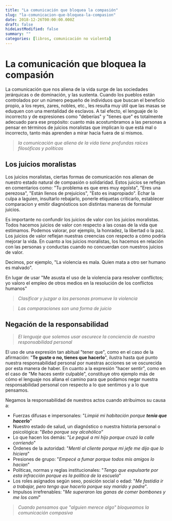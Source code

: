 ```yaml
---
title: "La comunicación que bloquea la compasión"
slug: "la-comunicacion-que-bloquea-la-compasion"
date: 2018-12-26T00:00:00.000Z
draft: false
hideLastModified: false
summary: ""
categories: [libros, comunicación no violenta]
---
```


La comunicación que bloquea la compasión
================================================================================

  La comunicación que nos aliena de la vida surge de las sociedades jerárquicas
  o de dominación, y las sustenta. Cuando los pueblos están controlados por un
  número pequeño de individuos que buscan el beneficio propio, a los reyes,
  zares, nobles, etc., les resulta muy útil que las masas se eduquen con una
  mentalidad de esclavos. A tal efecto, el lenguaje de lo incorrecto y de
  expresiones como "deberías" y "tienes que" es totalmente adecuado para ese
  propósito: cuanto más acostumbramos a las personas a pensar en términos de
  juicios moralistas que implican lo que está mal o incorrecto, tanto más
  aprenden a mirar hacia fuera de sí mismos.

  > *la comunicación que aliena de la vida tiene profundas raíces filosóficas
  y políticas*

Los juicios moralistas
--------------------------------------------------------------------------------

  Los juicios moralistas, ciertas formas de comunicación nos alienan de nuestro
  estado natural de compasión o solidaridad. Estos juicios se reflejan en
  comentarios como: "Tu problema es que eres muy egoísta", "Eres una perezosa",
  "Están llenos de prejuicios", "Esto es inapropiado". Echar la culpa a laguien,
  insultarlo rebajarlo, ponerle etiquetas criticarlo, establecer comparacion y
  emitir diagnósticos son distintas maneras de formular juicios.

  Es importante no confundir los juicios de valor con los juicios moralistas.
  Todos hacemos juicios de valor con respecto a las cosas de la vida que
  estimamos. Podemos valorar, por ejemplo, la honradez, la libertad o la paz.
  Los juicios de valor reflejan nuestras creencias con respecto a cómo podría
  mejorar la vida. En cuanto a los juicios moralistas, los hacemos en relación
  con las personas y conductas cuando no concuerdan con nuestros juicios de
  valor.

  Decimos, por ejemplo, "La violencia es mala. Quien mata a otro ser humano es
  malvado".

  En lugar de usar "Me asusta el uso de la violencia para resolver conflictos;
  yo valoro el empleo de otros medios en la resolución de los conflictos
  humanos"

  > *Clasificar y juzgar a las personas promueve la violencia*

  > *Las comparaciones son una forma de juicio*
  <!-- TODO enlace en juicio al post/seccion anterior -->

Negación de la responsabilidad
--------------------------------------------------------------------------------

  > *El lenguaje que solemos usar oscurece la conciencia de nuestra
  responsabilidad personal*

  El uso de una expresión tan abitual "tener que", como en el caso de la
  afirmación: "__Te guste o no, tienes que hacerlo__", ilustra hasta qué punto
  nuestra responsabilidad personal por nuestras acciones se ve oscurecida por
  esta manera de haber. En cuanto a la expresión "hacer sentir", como en el
  caso de  "Me haces sentir culpable", constituye otro ejemplo más de cómo el
  lenguaje nos allana el camino para que podamos negar nuestra responsabilidad
  personal con respecto a lo que sentimos y a lo que pensamos.

  Negamos la responsabilidad de nuestros actos cuando atribuimos su causa a:
  - Fuerzas difusas e impersonales: "*Limpié mi habitación porque __tenía que
  hacerlo__*"
  - Nuestro estado de salud, un diagnóstico o nuestra historia personal o
  psicológica: "*Bebo porque soy alcohólico*”
  - Lo que hacen los demás: "*Le pegué a mi hijo porque cruzó la calle
  corriendo*"
  - Órdenes de la autoridad: "*Mentí al cliente porque mi jefe me dijo que lo
  hiciera*"
  - Presiones de grupo: "*Empecé a fumar porque todos mis amigos lo hacían*"
  - Políticas, normas y reglas institucionales: "*Tengo que expulsarte por esta
  infracción porque es la política de la escuela*"
  - Los roles asignados según sexo, posición social o edad: "*Me fastidia ir a
  trabajar, pero tengo que hacerlo porque soy marido y padre*".
  - Impulsos irrefrenables: "*Me superaron las ganas de comer bombones y me los
  comí*"

  > *Cuando pensamos que "alguien merece algo" bloqueamos la comunicación
  compasiva*


